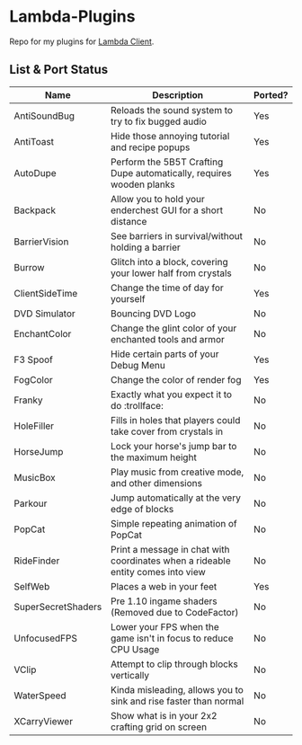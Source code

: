 # Lambda-Plugins
Repo for my plugins for [Lambda Client](https://github.com/Lambda-client/Lambda).

## List & Port Status

| Name | Description | Ported? |
| ---- | ----------- | ------- |
| AntiSoundBug | Reloads the sound system to try to fix bugged audio | Yes |
| AntiToast | Hide those annoying tutorial and recipe popups | Yes |
| AutoDupe | Perform the 5B5T Crafting Dupe automatically, requires wooden planks | Yes |
| Backpack | Allow you to hold your enderchest GUI for a short distance | No |
| BarrierVision | See barriers in survival/without holding a barrier | No |
| Burrow | Glitch into a block, covering your lower half from crystals | No |
| ClientSideTime | Change the time of day for yourself | Yes |
| DVD Simulator | Bouncing DVD Logo | No |
| EnchantColor | Change the glint color of your enchanted tools and armor | No |
| F3 Spoof | Hide certain parts of your Debug Menu | Yes |
| FogColor | Change the color of render fog | Yes |
| Franky | Exactly what you expect it to do :trollface: | No |
| HoleFiller | Fills in holes that players could take cover from crystals in | No |
| HorseJump | Lock your horse's jump bar to the maximum height | No |
| MusicBox | Play music from creative mode, and other dimensions | No |
| Parkour | Jump automatically at the very edge of blocks | No |
| PopCat | Simple repeating animation of PopCat | No |
| RideFinder | Print a message in chat with coordinates when a rideable entity comes into view | No |
| SelfWeb | Places a web in your feet | Yes |
| SuperSecretShaders | Pre 1.10 ingame shaders (Removed due to CodeFactor) | No |
| UnfocusedFPS | Lower your FPS when the game isn't in focus to reduce CPU Usage | No |
| VClip | Attempt to clip through blocks vertically | No |
| WaterSpeed | Kinda misleading, allows you to sink and rise faster than normal | No |
| XCarryViewer | Show what is in your 2x2 crafting grid on screen | No |
